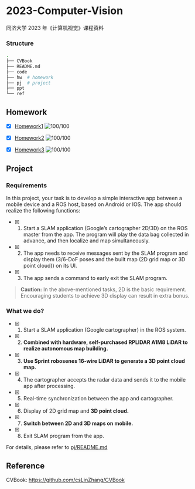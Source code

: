 # 2023-Computer-Vision

同济大学 2023 年《计算机视觉》课程资料

### Structure

```bash
.
├── CVBook
├── README.md
├── code
├── hw  # homework
├── pj  # project
├── ppt
└── ref
```

## Homework

- [x] [Homework1](hw/hw1/README.md) ![100/100](https://img.shields.io/badge/Score-100%2F100-brightgreen) 

- [x] [Homework2](hw/hw2/README.md) ![100/100](https://img.shields.io/badge/Score-100%2F100-brightgreen) 

- [x] [Homework3](hw/hw3/README.md) ![100/100](https://img.shields.io/badge/Score-100%2F100-brightgreen) 

## Project

### Requirements

In this project, your task is to develop a simple interactive app between a mobile device and a ROS host, based on Android or IOS. The app should realize the following functions:

- [x] 1. Start a SLAM application (Google’s cartographer 2D/3D) on the ROS master from the app. The program will play the data bag collected in advance, and then localize and map simultaneously.
- [x] 2. The app needs to receive messages sent by the SLAM program and display them (3/6-DoF poses and the built map (2D grid map or 3D point cloud)) on its UI.
- [x] 3. The app sends a command to early exit the SLAM program.

> **Caution:** In the above-mentioned tasks, 2D is the basic requirement. Encouraging students to achieve 3D display can result in extra bonus.

### What we do?

- [x] 1. Start a SLAM application (Google cartographer) in the ROS system.
- [x] 2. **Combined with hardware, self-purchased RPLIDAR A1M8 LiDAR to realize autonomous map building.**
- [x] 3. **Use Sprint robosenes 16-wire LiDAR to generate a 3D point cloud map.**
- [x] 4. The cartographer accepts the radar data and sends it to the mobile app after processing.
- [x] 5. Real-time synchronization between the app and cartographer.
- [x] 6. Display of 2D grid map and **3D point cloud.**
- [x] 7. **Switch between 2D and 3D maps on mobile.**
- [x] 8. Exit SLAM program from the app.

For details, please refer to [pj/README.md](pj/README.md)

## Reference

CVBook: https://github.com/csLinZhang/CVBook
